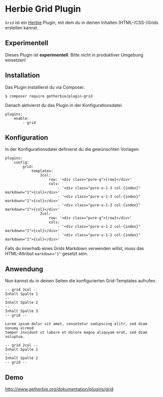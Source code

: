 # Herbie Grid Plugin

`Grid` ist ein [Herbie](http://github.com/getherbie/herbie) Plugin, mit dem du in deinen Inhalten (HTML-/CSS-)Grids 
erstellen kannst.


## Experimentell

Dieses Plugin ist **experimentell**. Bitte nicht in produktiver Umgebung einsetzen!


## Installation

Das Plugin installierst du via Composer.

	$ composer require getherbie/plugin-grid

Danach aktivierst du das Plugin in der Konfigurationsdatei.

    plugins:
        enable:
            - grid


## Konfiguration

In der Konfigurationsdatei definierst du die gewünschten Vorlagen.

    plugins:
        config:
            grid:
                templates:
                    3col:
                        row: '<div class="pure-g">{row}</div>'
                        cols:
                            - '<div class="pure-u-1-3 col-{index}" markdown="1">{col}</div>'
                            - '<div class="pure-u-1-3 col-{index}" markdown="1">{col}</div>'
                            - '<div class="pure-u-1-3 col-{index}" markdown="1">{col}</div>'
                    2col:
                        row: '<div class="pure-g">{row}</div>'
                        cols:
                            - '<div class="pure-u-1-2 col-{index}" markdown="1">{col}</div>'
                            - '<div class="pure-u-1-2 col-{index}" markdown="1">{col}</div>'
                            
Falls du innerhalb eines Grids Markdown verwenden willst, muss das HTML-Attribut `markdown="1"` gesetzt sein.

                             
## Anwendung

Nun kannst du in deinen Seiten die konfigurierten Grid-Templates aufrufen.

    -- grid 3col --
    Inhalt Spalte 1 
    --
    Inhalt Spalte 2 
    --
    Inhalt Spalte 3 
    -- grid --
    
    Lorem ipsum dolor sit amet, consetetur sadipscing elitr, sed diam nonumy eirmod 
    tempor invidunt ut labore et dolore magna aliquyam erat, sed diam voluptua.
    
    -- grid 2col --
    Inhalt Spalte 1 
    --
    Inhalt Spalte 2 
    -- grid --


## Demo

<http://www.getherbie.org/dokumentation/plugins/grid>

